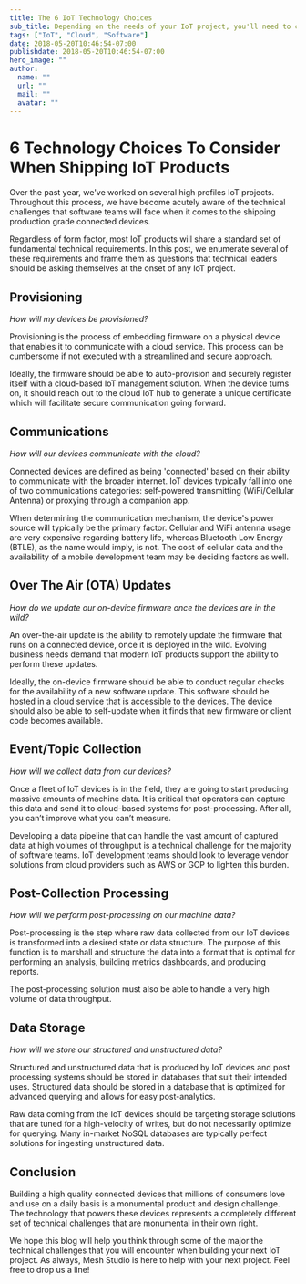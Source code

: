 ```yaml
---
title: The 6 IoT Technology Choices
sub_title: Depending on the needs of your IoT project, you'll need to choose wisely
tags: ["IoT", "Cloud", "Software"]
date: 2018-05-20T10:46:54-07:00
publishdate: 2018-05-20T10:46:54-07:00
hero_image: ""
author:
  name: ""
  url: ""
  mail: ""
  avatar: ""
---
```


# 6 Technology Choices To Consider When Shipping IoT Products

Over the past year, we've worked on several high profiles IoT projects. Throughout this process, we have become acutely aware of the technical challenges that software teams will face when it comes to the shipping production grade connected devices.
 
Regardless of form factor, most IoT products will share a standard set of fundamental technical requirements. In this post, we enumerate several of these requirements and frame them as questions that technical leaders should be asking themselves at the onset of any IoT project.

## Provisioning

_How will my devices be provisioned?_

Provisioning is the process of embedding firmware on a physical device that enables it to communicate with a cloud service. This process can be cumbersome if not executed with a streamlined and secure approach. 

Ideally, the firmware should be able to auto-provision and securely register itself with a cloud-based IoT management solution.  When the device turns on, it should reach out to the cloud IoT hub to generate a unique certificate which will facilitate secure communication going forward.

## Communications

_How will our devices communicate with the cloud?_

Connected devices are defined as being 'connected' based on their ability to communicate with the broader internet. IoT devices typically fall into one of two communications categories: self-powered transmitting (WiFi/Cellular Antenna) or proxying through a companion app.

When determining the communication mechanism, the device's power source will typically be the primary factor. Cellular and WiFi antenna usage are very expensive regarding battery life, whereas Bluetooth Low Energy (BTLE), as the name would imply, is not. The cost of cellular data and the availability of a mobile development team may be deciding factors as well. 

## Over The Air (OTA) Updates

_How do we update our on-device firmware once the devices are in the wild?_

An over-the-air update is the ability to remotely update the firmware that runs on a connected device, once it is deployed in the wild. Evolving business needs demand that modern IoT products support the ability to perform these updates. 

Ideally, the on-device firmware should be able to conduct regular checks for the availability of a new software update. This software should be hosted in a cloud service that is accessible to the devices. The device should also be able to self-update when it finds that new firmware or client code becomes available. 

## Event/Topic Collection

_How will we collect data from our devices?_

Once a fleet of IoT devices is in the field, they are going to start producing massive amounts of machine data. It is critical that operators can capture this data and send it to cloud-based systems for post-processing. After all, you can’t improve what you can’t measure. 

Developing a data pipeline that can handle the vast amount of captured data at high volumes of throughput is a technical challenge for the majority of software teams. IoT development teams should look to leverage vendor solutions from cloud providers such as AWS or GCP to lighten this burden.

## Post-Collection Processing

_How will we perform post-processing on our machine data?_

Post-processing is the step where raw data collected from our IoT devices is transformed into a desired state or data structure. The purpose of this function is to marshall and structure the data into a format that is optimal for performing an analysis, building metrics dashboards, and producing reports. 

The post-processing solution must also be able to handle a very high volume of data throughput. 

## Data Storage

_How will we store our structured and unstructured data?_

Structured and unstructured data that is produced by IoT devices and post processing systems should be stored in databases that suit their intended uses. Structured data should be stored in a database that is optimized for advanced querying and allows for easy post-analytics. 

Raw data coming from the IoT devices should be targeting storage solutions that are tuned for a high-velocity of writes, but do not necessarily optimize for querying. Many in-market NoSQL databases are typically perfect solutions for ingesting unstructured data.

## Conclusion

Building a high quality connected devices that millions of consumers love and use on a daily basis is a monumental product and design challenge. The technology that powers these devices represents a completely different set of technical challenges that are monumental in their own right.

We hope this blog will help you think through some of the major the technical challenges that you will encounter when building your next IoT project. As always, Mesh Studio is here to help with your next project. Feel free to drop us a line!
